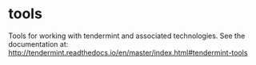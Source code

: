 # tools
Tools for working with tendermint and associated technologies. See the documentation at: http://tendermint.readthedocs.io/en/master/index.html#tendermint-tools
